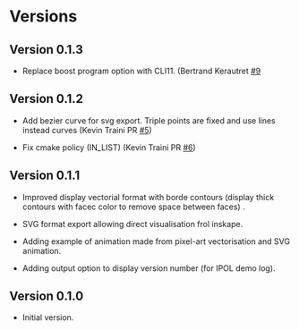 

# Versions

## Version 0.1.3
  - Replace boost program option with CLI11.
    (Bertrand Kerautret [#9](https://github.com/kerautret/GTVimageVect/pull/9)

## Version 0.1.2
  - Add bezier curve for svg export.
    Triple points are fixed and use lines instead curves
    (Kevin Traini PR [#5](https://github.com/kerautret/GTVimageVect/pull/5))

  - Fix cmake policy (IN_LIST)
    (Kevin Traini PR [#6](https://github.com/kerautret/GTVimageVect/pull/6))
  
## Version 0.1.1

   - Improved display vectorial format with borde contours (display thick
     contours with facec color to remove space between faces) .
   
   - SVG format export allowing direct visualisation frol inskape.

   - Adding example of animation made from pixel-art vectorisation and SVG animation.

   - Adding output option to display version number (for IPOL demo log).



## Version 0.1.0 
   - Initial version.